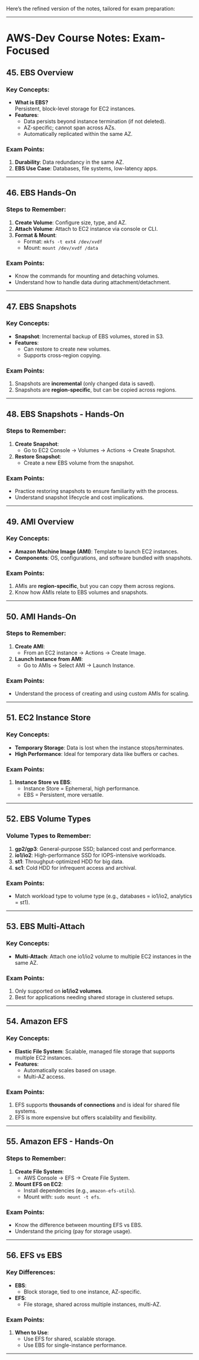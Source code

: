 Here’s the refined version of the notes, tailored for exam preparation:

---

# AWS-Dev Course Notes: Exam-Focused  

## **45. EBS Overview**  

### **Key Concepts**:
- **What is EBS?**  
  Persistent, block-level storage for EC2 instances.  
- **Features**:  
  - Data persists beyond instance termination (if not deleted).  
  - AZ-specific; cannot span across AZs.  
  - Automatically replicated within the same AZ.  

### **Exam Points**:  
1. **Durability**: Data redundancy in the same AZ.  
2. **EBS Use Case**: Databases, file systems, low-latency apps.  

---

## **46. EBS Hands-On**  

### **Steps to Remember**:  
1. **Create Volume**: Configure size, type, and AZ.  
2. **Attach Volume**: Attach to EC2 instance via console or CLI.  
3. **Format & Mount**:  
   - Format: `mkfs -t ext4 /dev/xvdf`  
   - Mount: `mount /dev/xvdf /data`  

### **Exam Points**:  
- Know the commands for mounting and detaching volumes.  
- Understand how to handle data during attachment/detachment.  

---

## **47. EBS Snapshots**  

### **Key Concepts**:  
- **Snapshot**: Incremental backup of EBS volumes, stored in S3.  
- **Features**:  
  - Can restore to create new volumes.  
  - Supports cross-region copying.  

### **Exam Points**:  
1. Snapshots are **incremental** (only changed data is saved).  
2. Snapshots are **region-specific**, but can be copied across regions.  

---

## **48. EBS Snapshots - Hands-On**  

### **Steps to Remember**:  
1. **Create Snapshot**:  
   - Go to EC2 Console → Volumes → Actions → Create Snapshot.  
2. **Restore Snapshot**:  
   - Create a new EBS volume from the snapshot.  

### **Exam Points**:  
- Practice restoring snapshots to ensure familiarity with the process.  
- Understand snapshot lifecycle and cost implications.  

---

## **49. AMI Overview**  

### **Key Concepts**:  
- **Amazon Machine Image (AMI)**: Template to launch EC2 instances.  
- **Components**: OS, configurations, and software bundled with snapshots.  

### **Exam Points**:  
1. AMIs are **region-specific**, but you can copy them across regions.  
2. Know how AMIs relate to EBS volumes and snapshots.  

---

## **50. AMI Hands-On**  

### **Steps to Remember**:  
1. **Create AMI**:  
   - From an EC2 instance → Actions → Create Image.  
2. **Launch Instance from AMI**:  
   - Go to AMIs → Select AMI → Launch Instance.  

### **Exam Points**:  
- Understand the process of creating and using custom AMIs for scaling.  

---

## **51. EC2 Instance Store**  

### **Key Concepts**:  
- **Temporary Storage**: Data is lost when the instance stops/terminates.  
- **High Performance**: Ideal for temporary data like buffers or caches.  

### **Exam Points**:  
1. **Instance Store vs EBS**:  
   - Instance Store = Ephemeral, high performance.  
   - EBS = Persistent, more versatile.  

---

## **52. EBS Volume Types**  

### **Volume Types to Remember**:
1. **gp2/gp3**: General-purpose SSD; balanced cost and performance.  
2. **io1/io2**: High-performance SSD for IOPS-intensive workloads.  
3. **st1**: Throughput-optimized HDD for big data.  
4. **sc1**: Cold HDD for infrequent access and archival.  

### **Exam Points**:  
- Match workload type to volume type (e.g., databases = io1/io2, analytics = st1).  

---

## **53. EBS Multi-Attach**  

### **Key Concepts**:  
- **Multi-Attach**: Attach one io1/io2 volume to multiple EC2 instances in the same AZ.  

### **Exam Points**:  
1. Only supported on **io1/io2 volumes**.  
2. Best for applications needing shared storage in clustered setups.  

---

## **54. Amazon EFS**  

### **Key Concepts**:  
- **Elastic File System**: Scalable, managed file storage that supports multiple EC2 instances.  
- **Features**:  
  - Automatically scales based on usage.  
  - Multi-AZ access.  

### **Exam Points**:  
1. EFS supports **thousands of connections** and is ideal for shared file systems.  
2. EFS is more expensive but offers scalability and flexibility.  

---

## **55. Amazon EFS - Hands-On**  

### **Steps to Remember**:  
1. **Create File System**:  
   - AWS Console → EFS → Create File System.  
2. **Mount EFS on EC2**:  
   - Install dependencies (e.g., `amazon-efs-utils`).  
   - Mount with: `sudo mount -t efs`.  

### **Exam Points**:  
- Know the difference between mounting EFS vs EBS.  
- Understand the pricing (pay for storage usage).  

---

## **56. EFS vs EBS**  

### **Key Differences**:
- **EBS**:  
  - Block storage, tied to one instance, AZ-specific.  
- **EFS**:  
  - File storage, shared across multiple instances, multi-AZ.  

### **Exam Points**:  
1. **When to Use**:  
   - Use EFS for shared, scalable storage.  
   - Use EBS for single-instance performance.  

---